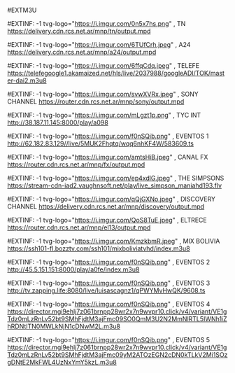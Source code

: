#EXTM3U


#EXTINF: -1 tvg-logo="https://i.imgur.com/0n5x7hs.png" , TN 
https://delivery.cdn.rcs.net.ar/mnp/tn/output.mpd


#EXTINF: -1 tvg-logo="https://i.imgur.com/6TUfCrh.jpeg" , A24
https://delivery.cdn.rcs.net.ar/mnp/a24/output.mpd


#EXTINF: -1 tvg-logo="https://i.imgur.com/6ffqCdq.jpeg" , TELEFE
https://telefegoogle1.akamaized.net/hls/live/2037988/googleADI/TOK/master-dai2.m3u8


#EXTINF: -1 tvg-logo="https://i.imgur.com/svwXVRx.jpeg" , SONY CHANNEL
https://router.cdn.rcs.net.ar/mnp/sony/output.mpd


#EXTINF: -1 tvg-logo="https://i.imgur.com/mLgzt1p.png" , TYC INT
http://38.187.11.145:8000/play/a098

#EXTINF: -1 tvg-logo="https://i.imgur.com/f0nSQib.png" , EVENTOS 1
http://62.182.83.129//live/5MUK2Fhqtq/wqq6nhKF4W/583609.ts

#EXTINF: -1 tvg-logo="https://i.imgur.com/amtsHiB.jpeg" , CANAL FX
https://router.cdn.rcs.net.ar/mnp/fx/output.mpd

#EXTINF: -1 tvg-logo="https://i.imgur.com/ep4xdlG.jpeg" , THE SIMPSONS
https://stream-cdn-iad2.vaughnsoft.net/play/live_simpson_maniahd193.flv


#EXTINF: -1 tvg-logo="https://i.imgur.com/qQjGXNo.jpeg" , DISCOVERY CHANNEL
https://delivery.cdn.rcs.net.ar/mnp/discovery/output.mpd

#EXTINF: -1 tvg-logo="https://i.imgur.com/QoS8TuE.jpeg" , ELTRECE
https://router.cdn.rcs.net.ar/mnp/el13/output.mpd

#EXTINF: -1 tvg-logo="https://i.imgur.com/KmzkbmR.jpeg" , MIX BOLIVIA
https://ssh101-fl.bozztv.com/ssh101/mixboliviatvhd/index.m3u8

#EXTINF: -1 tvg-logo="https://i.imgur.com/f0nSQib.png" , EVENTOS 2
http://45.5.151.151:8000/play/a0fe/index.m3u8


#EXTINF: -1 tvg-logo="https://i.imgur.com/f0nSQib.png" , EVENTOS 3
http://tv.zapping.life:8080/live/luisascagnz1/qPWYMvHwQK/9608.ts

#EXTINF: -1 tvg-logo="https://i.imgur.com/f0nSQib.png" , EVENTOS 4
https://director.mgi9ehlj7z061brnpp28wr2x7n9wvpr10.click/v4/variant/VE1gTdz0mLzRnLv52bt9SMhFjdtM3ajFmc09SO0QmM3U2N2MmNlRTL5IWNh1iZhRDNtITN0MWLkNjN1cDNwM2L.m3u8

#EXTINF: -1 tvg-logo="https://i.imgur.com/f0nSQib.png" , EVENTOS 5
https://director.mgi9ehlj7z061brnpp28wr2x7n9wvpr10.click/v4/variant/VE1gTdz0mLzRnLv52bt9SMhFjdtM3ajFmc09yM2ATOzEGN2cDN0kTLkV2Mi1SOzgDNtE2MkFWL4UzNxYmY5kzL.m3u8


